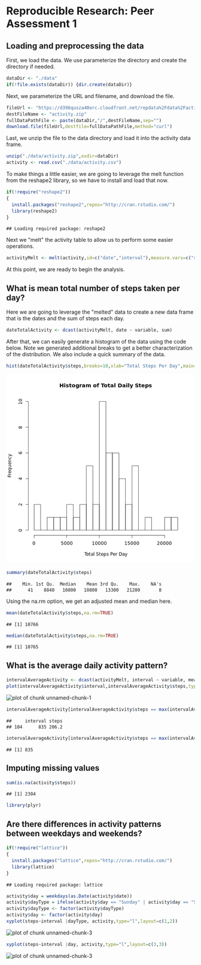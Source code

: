 # Reproducible Research: Peer Assessment 1


## Loading and preprocessing the data
First, we load the data.  We use parameterize the directory and create the directory if needed.


```r
dataDir <- "./data"
if(!file.exists(dataDir)) {dir.create(dataDir)}
```

Next, we parameterize the URL and filename, and download the file.

```r
fileUrl <- "https://d396qusza40orc.cloudfront.net/repdata%2Fdata%2Factivity.zip"
destFileName <- "activity.zip"
fullDataPathFile <- paste(dataDir,"/",destFileName,sep="")
download.file(fileUrl,destfile=fullDataPathFile,method="curl")
```

Last, we unzip the file to the data directory and load it into the activity data frame.

```r
unzip("./data/activity.zip",exdir=dataDir)
activity <- read.csv("./data/activity.csv")
```

To make things a little easier, we are going to leverage the melt function from the reshape2 library, so we have to install and load that now.


```r
if(!require("reshape2"))
{
  install.packages("reshape2",repos="http://cran.rstudio.com/")
  library(reshape2)
}
```

```
## Loading required package: reshape2
```

Next we "melt" the activity table to allow us to perform some easier operations.


```r
activityMelt <- melt(activity,id=c("date","interval"),measure.vars=c("steps"))
```

At this point, we are ready to begin the analysis.

## What is mean total number of steps taken per day?

Here we are going to leverage the "melted" data to create a new data frame that is the dates and the sum of steps each day.

```r
dateTotalActivity <- dcast(activityMelt, date ~ variable, sum)
```

After that, we can easily generate a histogram of the data using the code below.  Note we generated additional breaks to get a better characterization of the distribution.  We also include a quick summary of the data.

```r
hist(dateTotalActivity$steps,breaks=10,xlab="Total Steps Per Day",main="Histogram of Total Daily Steps")
```

![plot of chunk historgram](figure/historgram.png) 

```r
summary(dateTotalActivity$steps)
```

```
##    Min. 1st Qu.  Median    Mean 3rd Qu.    Max.    NA's 
##      41    8840   10800   10800   13300   21200       8
```

Using the na.rm option, we get an adjusted mean and median here.

```r
mean(dateTotalActivity$steps,na.rm=TRUE)
```

```
## [1] 10766
```

```r
median(dateTotalActivity$steps,na.rm=TRUE)
```

```
## [1] 10765
```


## What is the average daily activity pattern?

```r
intervalAverageActivity <- dcast(activityMelt, interval ~ variable, mean,na.rm=TRUE)
plot(intervalAverageActivity$interval,intervalAverageActivity$steps,type="l",xlab="Interval Number",ylab="Average Daily Steps")
```

![plot of chunk unnamed-chunk-1](figure/unnamed-chunk-1.png) 

```r
intervalAverageActivity[intervalAverageActivity$steps == max(intervalAverageActivity$steps),]
```

```
##     interval steps
## 104      835 206.2
```

```r
intervalAverageActivity[intervalAverageActivity$steps == max(intervalAverageActivity$steps),]$interval
```

```
## [1] 835
```


## Imputing missing values

```r
sum(is.na(activity$steps))
```

```
## [1] 2304
```

```r
library(plyr)
```


## Are there differences in activity patterns between weekdays and weekends?


```r
if(!require("lattice"))
{
  install.packages("lattice",repos="http://cran.rstudio.com/")
  library(lattice)
}
```

```
## Loading required package: lattice
```

```r
activity$day = weekdays(as.Date(activity$date))
activity$dayType = ifelse(activity$day == "Sunday" | activity$day == "Saturday","Weekend","Weekday")
activity$dayType <- factor(activity$dayType)
activity$day <- factor(activity$day)
xyplot(steps~interval |dayType, activity,type="l",layout=c(1,2))
```

![plot of chunk unnamed-chunk-3](figure/unnamed-chunk-31.png) 

```r
xyplot(steps~interval |day, activity,type="l",layout=c(3,3))
```

![plot of chunk unnamed-chunk-3](figure/unnamed-chunk-32.png) 

